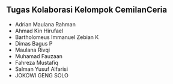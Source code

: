 ## Tugas Kolaborasi Kelompok CemilanCeria

- Adrian Maulana Rahman
- Ahmad Kin Hirufael
- Bartholomeus Immanuel Zebian K
- Dimas Bagus P
- Maulana Rivqi
- Muhamad Fauzaan
- Fahreza Mustafiq
- Salman Yusuf Alfarisi
- JOKOWI GENG SOLO

